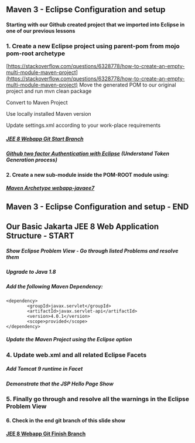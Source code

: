 ## Maven 3 - Eclipse Configuration and setup


#### Starting with our Github created project that we imported into Eclipse in one of our previous lessons 

### 1. Create a new Eclipse project using parent-pom from mojo pom-root archetype
[https://stackoverflow.com/questions/6328778/how-to-create-an-empty-multi-module-maven-project](https://stackoverflow.com/questions/6328778/how-to-create-an-empty-multi-module-maven-project)
Move the generated POM to our original project and run mvn clean package

Convert to Maven Project

Use locally installed Maven version

Update settings.xml according to your work-place requirements

 
##### [JEE 8 Webapp Git Start Branch](https://github.com/NicorDesignsLLC/JakartaJEEWebDevelopment/tree/pom-root-start)

##### [Github two factor Authentication with Eclipse](https://stackoverflow.com/questions/32527522/how-to-github-two-factor-authentication-with-eclipse) (Understand Token Generation process)

#### 2. Create a new sub-module inside the POM-ROOT module using:
 
##### [Maven Archetype webapp-javaee7 ](https://mvnrepository.com/artifact/org.codehaus.mojo.archetypes/webapp-javaee7)
 
## Maven 3 - Eclipse Configuration and setup - END


## Our Basic Jakarta JEE 8 Web Application Structure - START

##### Show Eclipse Problem View - Go through listed Problems and resolve them

##### Upgrade to Java 1.8

##### Add the following Maven Dependency:
 
	<dependency>
            <groupId>javax.servlet</groupId>
            <artifactId>javax.servlet-api</artifactId>
            <version>4.0.1</version>
            <scope>provided</scope>
    </dependency>

##### Update the Maven Project using the Eclipse option

### 4. Update web.xml and all related Eclipse Facets

##### Add Tomcat 9 runtime in Facet

##### Demonstrate that the JSP Hello Page Show

### 5. Finally go through and resolve all the warnings in the Eclipse Problem View

#### 6. Check in the end git branch of this slide show

#### [JEE 8 Webapp Git Finish Branch](https://github.com/NicorDesignsLLC/JakartaJEEWebDevelopment/tree/pom-root-finish)
 


    
